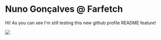 # Nuno Gonçalves @ Farfetch

Hi! As you can see I'm still testing this new github profile README feature! 

<img src="https://media.giphy.com/media/Ur8XCl98PfFqEmyNIE/giphy.gif">
